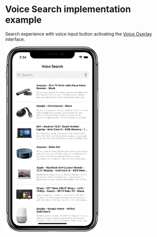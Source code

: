 # Voice Search implementation example

Search experience with voice input button activating the [Voice Overlay](https://github.com/algolia/voice-overlay-ios) interface.

<img src="./demo.gif" width="300"/>
